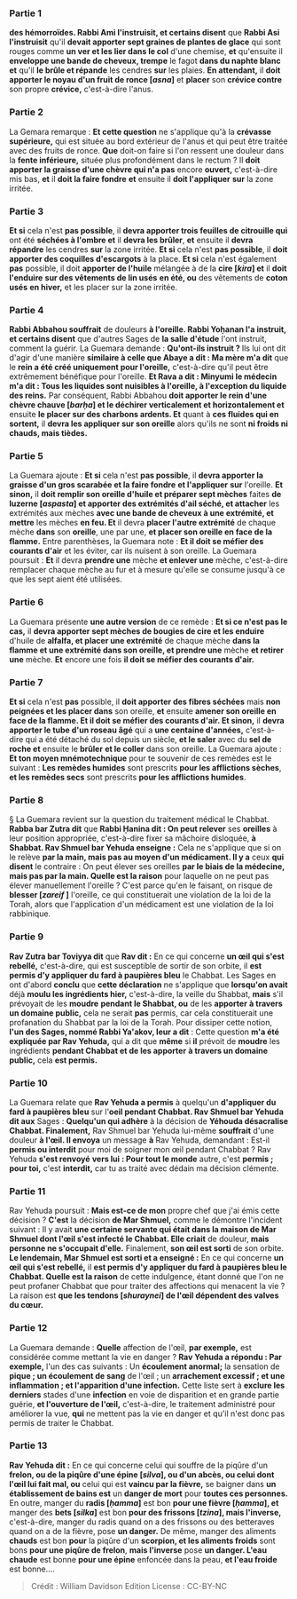 
### Partie 1
<b>des hémorroïdes. Rabbi Ami l'instruisit, et certains disent</b> que <b>Rabbi Asi l'instruisit</b> qu'il <b>devait apporter sept graines de plantes de glace</b> qui sont rouges comme <b>un ver et les lier dans le col</b> d'une chemise, <b>et</b> qu'ensuite il <b>enveloppe une bande de cheveux, trempe</b> le fagot <b>dans du naphte blanc et</b> qu'il <b>le brûle et répande</b> les cendres <b>sur</b> les plaies. <b>En attendant,</b> il <b>doit apporter le noyau d'un fruit de ronce [<i>asna</i>]</b> et <b>placer</b> son <b>crévice contre</b> son propre <b>crévice,</b> c'est-à-dire l'anus.

### Partie 2
La Gemara remarque : <b>Et cette question</b> ne s'applique qu'à la <b>crévasse supérieure,</b> qui est située au bord extérieur de l'anus et qui peut être traitée avec des fruits de ronce. <b>Que</b> doit-on faire si l'on ressent une douleur dans la <b>fente inférieure,</b> située plus profondément dans le rectum ? Il <b>doit apporter la graisse d'une chèvre qui n'a pas</b> encore <b>ouvert,</b> c'est-à-dire mis bas, <b>et</b> il <b>doit la faire fondre</b> <b>et</b> ensuite il <b>doit l'appliquer</b> <b>sur</b> la zone irritée.

### Partie 3
<b>Et si</b> cela n'est <b>pas possible</b>, il <b>devra apporter trois feuilles de citrouille qui</b> ont été <b>séchées à l'ombre et</b> il <b>devra les brûler</b>, <b>et</b> ensuite il <b>devra répandre</b> les cendres <b>sur</b> la zone irritée. <b>Et si</b> cela n'est <b>pas possible</b>, il <b>doit apporter des coquilles d'escargots</b> à la place. <b>Et si</b> cela n'est également <b>pas</b> possible, il doit <b>apporter de l'huile</b> mélangée à de la <b>cire [<i>kira</i>] et</b> il <b>doit l'enduire</b> <b>sur des vêtements de lin usés</b> <b>en été, ou</b> des vêtements de <b>coton usés</b> <b>en hiver,</b> et les placer sur la zone irritée.

### Partie 4
<b>Rabbi Abbahou souffrait</b> de douleurs <b>à l'oreille. Rabbi Yoḥanan l'a instruit, et certains disent</b> que d'autres Sages de <b>la salle d'étude</b> l'ont instruit, comment la guérir. La Guemara demande : <b>Qu'ont-ils instruit ? </b> Ils lui ont dit d'agir d'une manière <b>similaire à celle que Abaye a dit : Ma mère m'a dit</b> que le <b>rein a été créé uniquement pour l'oreille,</b> c'est-à-dire qu'il peut être extrêmement bénéfique pour l'oreille. <b>Et Rava a dit : Minyumi le médecin m'a dit : Tous les liquides sont nuisibles à l'oreille, à l'exception du liquide des reins.</b> Par conséquent, Rabbi Abbahou <b>doit apporter le rein d'une chèvre chauve [<i>barḥa</i>] et le déchirer verticalement et horizontalement et</b> ensuite <b>le placer sur des charbons ardents. Et</b> quant à <b>ces fluides qui en sortent,</b> il <b>devra les appliquer sur son oreille</b> alors qu'ils ne sont <b>ni froids ni chauds, mais tièdes.</b>

### Partie 5
La Guemara ajoute : <b>Et si</b> cela n'est <b>pas possible</b>, il <b>devra apporter la graisse d'un gros scarabée et la faire fondre</b> <b>et l'appliquer</b> <b>sur</b> l'oreille. <b>Et sinon,</b> il <b>doit remplir son oreille d'huile et préparer sept mèches</b> faites <b>de luzerne [<i>aspasta</i>] et apporter des extrémités d'ail séché, et attacher</b> les extrémités aux mèches <b>avec une bande de cheveux à une extrémité, et mettre</b> les mèches <b>en feu. Et</b> il devra <b>placer l'autre extrémité</b> de chaque mèche <b>dans</b> son <b>oreille</b>, une par une, <b>et placer son oreille en face de la flamme.</b> Entre parenthèses, la Guemara note : <b>Et il doit se méfier des courants d'air</b> et les éviter, car ils nuisent à son oreille. La Guemara poursuit : <b>Et</b> il devra <b>prendre une</b> mèche <b>et enlever une</b> mèche, c'est-à-dire remplacer chaque mèche au fur et à mesure qu'elle se consume jusqu'à ce que les sept aient été utilisées.

### Partie 6
La Guemara présente <b>une autre version</b> de ce remède : <b>Et si ce n'est pas le cas,</b> il <b>devra apporter sept mèches de bougies de cire et les enduire</b> d'huile de <b>alfalfa, et placer une extrémité</b> de chaque mèche <b>dans la flamme et une extrémité dans son oreille, et prendre une</b> mèche <b>et retirer une</b> mèche. <b>Et</b> encore une fois <b>il doit se méfier des courants d'air.</b>

### Partie 7
<b>Et si</b> cela n'est <b>pas</b> possible, il <b>doit apporter des fibres séchées</b> mais <b>non peignées et les placer dans</b> son oreille, <b>et</b> ensuite <b>amener son oreille en face de la flamme. Et il doit se méfier des courants d'air. Et sinon,</b> il <b>devra apporter le tube d'un roseau âgé</b> qui a <b>une centaine d'années,</b> c'est-à-dire qui a été détaché du sol depuis un siècle, <b>et le saler</b> avec du <b>sel de roche et</b> ensuite le <b>brûler</b> <b>et le coller</b> dans son oreille. La Guemara ajoute : <b>Et ton moyen mnémotechnique</b> pour te souvenir de ces remèdes est le suivant : <b>Les remèdes humides</b> sont prescrits <b>pour les afflictions sèches</b>, <b>et les remèdes secs</b> sont prescrits <b>pour les afflictions humides</b>.

### Partie 8
§ La Guemara revient sur la question du traitement médical le Chabbat. <b>Rabba bar Zutra dit</b> que <b>Rabbi Ḥanina dit : On peut relever</b> ses <b>oreilles</b> à leur position appropriée, c'est-à-dire fixer sa mâchoire disloquée, <b>à Shabbat. Rav Shmuel bar Yehuda enseigne :</b> Cela ne s'applique que si on le relève <b>par la main, mais pas au moyen d'un médicament. Il y a</b> ceux <b>qui disent</b> le contraire : On peut élever ses oreilles <b>par le biais de la médecine, mais pas par la main. Quelle est la raison</b> pour laquelle on ne peut pas élever manuellement l'oreille ? C'est parce qu'en le faisant, on risque de <b>blesser [<i>zareif</i> ]</b> l'oreille, ce qui constituerait une violation de la loi de la Torah, alors que l'application d'un médicament est une violation de la loi rabbinique.

### Partie 9
<b>Rav Zutra bar Toviyya dit</b> que <b>Rav dit :</b> En ce qui concerne <b>un œil qui s'est rebellé,</b> c'est-à-dire, qui est susceptible de sortir de son orbite, il <b>est permis d'y appliquer du fard à paupières bleu</b> le Chabbat.</b> Les Sages en ont d'abord <b>conclu</b> que <b>cette déclaration</b> ne s'applique que <b>lorsqu'on avait</b> déjà <b>moulu les ingrédients hier,</b> c'est-à-dire, la veille du Shabbat, <b>mais</b> s'il prévoyait de les <b>moudre</b> <b>pendant le Shabbat, ou</b> de les <b>apporter</b> <b>à travers un domaine public,</b> cela ne serait <b>pas</b> permis, car cela constituerait une profanation du Shabbat par la loi de la Torah. Pour dissiper cette notion, <b>l'un des Sages, nommé Rabbi Ya'akov, leur a dit</b> : Cette question <b>m'a été expliquée par Rav Yehuda,</b> qui a dit que <b>même</b> si <b>il</b> prévoit de <b>moudre</b> les ingrédients <b>pendant Chabbat et de les apporter</b> <b>à travers un domaine public,</b> cela <b>est permis.</b>

### Partie 10
La Guemara relate que <b>Rav Yehuda a permis</b> à quelqu'un <b>d'appliquer du fard à paupières bleu</b> sur l'<b>oeil pendant Chabbat. Rav Shmuel bar Yehuda dit aux</b> Sages : <b>Quelqu'un qui adhère</b> à la décision de <b>Yéhouda désacralise Chabbat. Finalement,</b> Rav Shmuel bar Yehuda lui-même <b>souffrait</b> d'une douleur <b>à l'œil. Il envoya</b> un message <b>à</b> Rav Yehuda, demandant : Est-il <b>permis ou interdit</b> pour moi de soigner mon œil pendant Chabbat ? Rav Yehuda <b>s'est renvoyé</b> <b>vers lui : Pour tout le monde</b> autre, c'est <b>permis ; pour toi,</b> c'est <b>interdit,</b> car tu as traité avec dédain ma décision clémente.

### Partie 11
Rav Yehuda poursuit : <b>Mais est-ce de mon</b> propre chef que j'ai émis cette décision ? <b>C'est</b> la décision <b>de Mar Shmuel,</b> comme le démontre l'incident suivant : Il y avait <b>une certaine servante qui était dans la maison de Mar Shmuel dont l'œil s'est infecté le Chabbat. Elle criait</b> de douleur, <b>mais personne ne s'occupait d'elle.</b> Finalement, <b>son œil est sorti</b> de son orbite. <b>Le lendemain, Mar Shmuel est sorti et a enseigné :</b> En ce qui concerne <b>un œil qui s'est rebellé,</b> il <b>est permis d'y appliquer du fard à paupières bleu le Chabbat. Quelle est la raison</b> de cette indulgence, étant donné que l'on ne peut profaner Chabbat que pour traiter des affections qui menacent la vie ? La raison est <b>que les tendons [<i>shuraynei</i>] de l'œil dépendent des valves du cœur.</b>

### Partie 12
La Guemara demande : <b>Quelle</b> affection de l'œil, <b>par exemple,</b> est considérée comme mettant la vie en danger ? <b>Rav Yehuda a répondu : Par exemple,</b> l'un des cas suivants : Un <b>écoulement anormal;</b> la sensation de <b>pique ; un écoulement de sang</b> de l'œil ; un <b>arrachement excessif ; et une inflammation ; et l'apparition d'une infection.</b> Cette liste sert à <b>exclure les derniers</b> stades d'une <b>infection</b> en voie de disparition et en grande partie guérie, <b>et l'ouverture de l'œil,</b> c'est-à-dire, le traitement administré pour améliorer la vue, <b>qui</b> ne mettent pas la vie en danger et qu'il n'est donc pas permis de traiter le Chabbat.

### Partie 13
<b>Rav Yehuda dit :</b> En ce qui concerne celui qui souffre de la piqûre d'un <b>frelon, ou de la piqûre d'une épine [<i>silva</i>], ou d'un abcès, ou celui dont l'œil lui fait mal, ou</b> celui qui est <b>vaincu par la fièvre,</b> se baigner dans <b>un établissement de bains est</b> un <b>danger de mort</b> pour <b>toutes ces personnes. </b> En outre, manger du <b>radis [<i>ḥamma</i>]</b> est bon <b>pour une fièvre [<i>ḥamma</i>], et</b> manger des <b>bets [<i>silka</i>]</b> est bon <b>pour des frissons [<i>tzina</i>], mais l'inverse,</b> c'est-à-dire, manger du radis quand on a des frissons ou des betteraves quand on a de la fièvre, pose <b>un danger.</b> De même, manger des aliments <b>chauds</b> est bon <b>pour</b> la piqûre d'un <b>scorpion, et les aliments froids</b> sont bons <b>pour une piqûre de frelon</b>, <b>mais l'inverse</b> pose <b>un danger. L'eau chaude</b> est bonne <b>pour une épine</b> enfoncée dans la peau, <b>et l'eau froide</b> est bonne....

>Crédit : William Davidson Edition
>License : CC-BY-NC